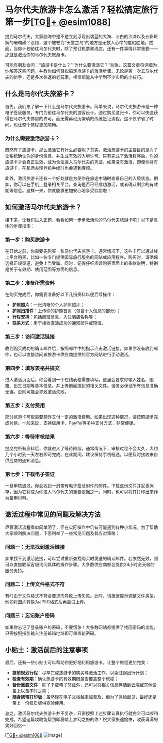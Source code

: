 # 马尔代夫旅游卡怎么激活？轻松搞定旅行第一步[[TG💪+ @esim1088](https://t.me/s/esim1088)]

提到马尔代夫，大家脑海中是不是立刻浮现出碧蓝的大海、洁白的沙滩以及五彩斑斓的珊瑚礁？没错，这个被誉为“天堂之岛”的地方是无数人心中的度假胜地。然而，当你计划前往马尔代夫时，除了预订机票和酒店，还有一件事情非常重要——那就是激活你的马尔代夫旅游卡。

可能有朋友会问：“旅游卡是什么？”“为什么要激活它？”别急，这篇文章将详细为你解答这些问题，并教你如何轻松搞定旅游卡的激活步骤。无论是第一次去马尔代夫的新手，还是多次往返的老玩家，相信都能从中学到不少实用的小技巧。

## 什么是马尔代夫旅游卡？

首先，我们来了解一下什么是马尔代夫旅游卡。简单来说，马尔代夫旅游卡是一种电子签证服务，专门为前往马尔代夫的游客设计。通过购买这张卡，你可以快速获得在马尔代夫停留的许可，而无需再经历繁琐的传统签证流程。这不仅节省了时间，也让整个旅程更加顺畅。

### 为什么需要激活旅游卡？

既然有了旅游卡，那么激活它有什么必要呢？其实，激活旅游卡的主要目的是为了让系统确认你的身份信息，并生成有效的入境许可。只有完成了激活程序后，你的旅游卡才会真正生效，成为合法进入马尔代夫的凭证。如果没有激活，即便你持有旅游卡，在机场办理登机手续时也会遇到麻烦。

此外，激活旅游卡还有一个好处就是方便你在旅途中随时查看自己的入境状态。例如，你可以在手机上登录相关平台，查询是否已经成功激活，或者确认剩余的有效期等信息。这样一来，你就能够更加安心地享受假期啦！

## 如何激活马尔代夫旅游卡？

接下来，让我们进入正题，看看如何一步步激活你的马尔代夫旅游卡吧！以下是具体的步骤指南：

### 第一步：购买旅游卡

在开始之前，你需要先购买一张马尔代夫旅游卡。通常情况下，这些卡可以通过线上平台购买，比如一些专门提供国际旅行服务的网站或应用程序。购买时，请确保选择正规渠道，避免上当受骗。同时，记得仔细阅读购买页面上的条款说明，特别是关于有效期、使用范围等方面的信息。

### 第二步：准备所需资料

在购买完成后，你需要准备好以下几份资料以便后续操作：
- **护照照片**：一张清晰的个人护照照片；
- **护照扫描件**：上传你的护照首页（包含个人信息的部分）；
- **行程安排**：包括航班信息、入住酒店名称等；
- **联系方式**：用于接收激活成功的通知邮件或短信。

### 第三步：访问激活链接

收到购买成功的确认邮件后，按照邮件中的指示点击激活链接。如果你没有收到邮件，也可以直接访问该旅游卡供应商提供的官方网站进行手动激活。

### 第四步：填写表格并提交

进入激活页面后，你会看到一个在线表格需要填写。这里会要求你输入姓名、国籍、出生日期等基本信息，并上传前面提到的相关文件。请务必保证所有信息准确无误，否则可能会导致激活失败。

### 第五步：支付费用

部分旅游卡可能需要额外支付一定的激活费用。如果出现这种情况，请按照提示完成付款。一般来说，支持信用卡、PayPal等多种支付方式，非常便捷。

### 第六步：等待审核结果

提交完所有资料后，你就进入了等待阶段。通常情况下，审核过程不会太久，大约几个小时到一天左右即可完成。在此期间，建议保持手机畅通，以便及时接收来自供应商的通知消息。

### 第七步：下载电子签证

一旦审核通过，你会收到一封带有电子签证附件的邮件。下载这份文件并妥善保存，因为它将成为你进入马尔代夫的重要依据之一。同时，也可以将其打印出来作为备用材料。

## 激活过程中常见的问题及解决方法

尽管激活流程看似简单明了，但在实际操作中仍有可能遇到各种小状况。为了帮助大家顺利解决问题，下面列举了一些常见问题及其应对策略：

### 问题一：无法找到激活链接

如果找不到激活链接，可以尝试重新查找购买时发送的确认邮件。若依然无效，则可以直接联系客服询问具体的操作步骤。大多数供应商都会提供24小时全天候的服务支持。

### 问题二：上传文件格式不符

有时由于文件格式不符合要求而导致上传失败。此时，请根据提示调整文件类型，例如将图片转换为JPEG格式后再尝试上传。

### 问题三：忘记账户密码

如果你忘记了登录账户的密码，不要慌张！大多数网站都提供了找回密码的功能，只需按照指引输入注册邮箱地址即可重置新密码。

## 小贴士：激活前后的注意事项

最后，还有一些小贴士可以帮助你更好地利用旅游卡，让整个旅程更加完美：

- **提前规划行程**：尽早完成旅游卡的购买与激活工作，以免耽误出行计划；
- **检查有效期**：确认旅游卡的有效期限是否覆盖整个旅程；
- **备份重要文件**：除了下载电子签证外，还可以将相关信息存储到云端或其他设备上以备不时之需；
- **随身携带打印版**：虽然现在电子文档越来越普及，但为了保险起见，最好还是带上一份纸质版供查验使用。

总之，激活马尔代夫旅游卡并不复杂，只要按照上述步骤认真执行就完全可以顺利完成。希望这篇攻略能帮到即将踏上梦幻之旅的你！祝大家旅途愉快，收获满满的美好回忆～

[[TG💪+ @esim1088](https://t.me/s/esim1088) ![Image](https://i.postimg.cc/4NQfJmqS/Snipaste-2025-05-13-00-14-12.png)]